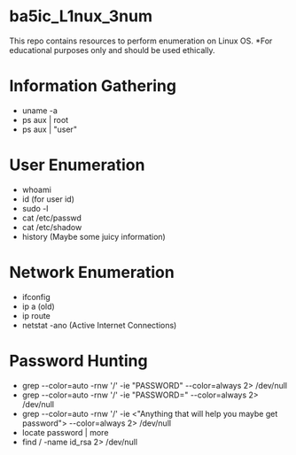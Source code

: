 # ba5ic_L1nux_3num
 This repo contains resources to perform enumeration on Linux OS. *For educational purposes only and should be used ethically.

 # Information Gathering 

- uname -a
- ps aux | root
- ps aux | "user"

# User Enumeration 

- whoami
- id (for user id)
- sudo -l
- cat /etc/passwd
- cat /etc/shadow
- history (Maybe some juicy information)

# Network Enumeration

- ifconfig
- ip a (old)
- ip route
- netstat -ano (Active Internet Connections)

# Password Hunting 

- grep --color=auto -rnw '/' -ie "PASSWORD" --color=always 2> /dev/null
- grep --color=auto -rnw '/' -ie "PASSWORD=" --color=always 2> /dev/null
- grep --color=auto -rnw '/' -ie <"Anything that will help you maybe get password"> --color=always 2> /dev/null
- locate password | more
- find / -name id_rsa 2> /dev/null


